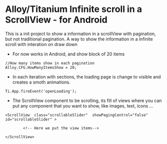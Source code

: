 
Alloy/Titanium Infinite scroll in a ScrollView - for Android
===

This is a init project to show a information in a scrollView with pagination, but not traditional pagination. A way to show the information in a infinite scroll with interation on draw down

- For now works in Android, and show block of 20 items
```
//How many items show in each pagination
Alloy.CFG.HowManyItemsShow = 20;
```
- In each iteration with sections, the loading page is change to visible and creates a smoth animations.
```
Ti.App.fireEvent('openLoading');
```
- The ScrollView component to be scrolling, its fill of views where you can put any component that you want to show, like images, text, icons ...
```
<ScrollView  class="scrollableSlider"  showPagingControl="false" id="scrollableSlider" >
			
		<!-- Here we put the view items-->
					
</ScrollView>
```
